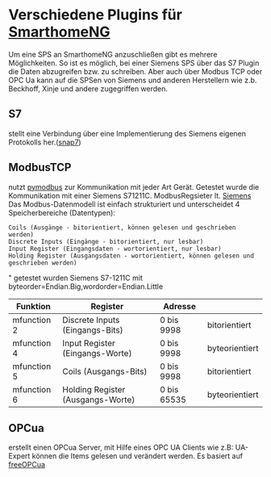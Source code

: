 # Verschiedene Plugins für [SmarthomeNG](https://www.smarthomeng.de/)


Um eine SPS an SmarthomeNG anzuschließen gibt es mehrere Möglichkeiten. So ist es möglich, bei einer Siemens SPS über das S7 Plugin die Daten abzugreifen bzw. zu schreiben. Aber auch über Modbus TCP oder OPC Ua kann auf die SPSen von Siemens und anderen Herstellern wie z.b. Beckhoff, Xinje und andere zugegriffen werden.

## S7
stellt eine Verbindung über eine Implementierung des Siemens eigenen Protokolls her.([snap7](http://snap7.sourceforge.net/))

## ModbusTCP 
nutzt [pymodbus](https://pymodbus.readthedocs.io/en/latest/readme.html) zur Kommunikation mit jeder Art Gerät.
Getestet wurde die Kommunikation mit einer Siemens S71211C. ModbusRegsieter lt. [Siemens](https://support.industry.siemens.com/cs/document/100633819/wie-werden-bei-einem-modbus-tcp-datenaustausch-die-speicherbereiche-in-der-simatic-s7-1200-s7-1500-und-im-modbus-ger%C3%A4t-adressiert-?dti=0&lc=de-WW)
Das Modbus-Datenmodell ist einfach strukturiert und unterscheidet 4 Speicherbereiche (Datentypen):

    Coils (Ausgänge - bitorientiert, können gelesen und geschrieben werden)
    Discrete Inputs (Eingänge - bitorientiert, nur lesbar)
    Input Register (Eingangsdaten - wortorientiert, nur lesbar)
    Holding Register (Ausgangsdaten - wortorientiert, können gelesen und geschrieben werden)
"
getestet wurden Siemens S7-1211C mit byteorder=Endian.Big,wordorder=Endian.Little

Funktion    | Register                           | Adresse     |                    |
----------- | ---------------------------------- | ----------- | ------------------ |
mfunction 2 | Discrete Inputs   (Eingangs-Bits)  | 0 bis 9998  | bitorientiert      |
mfunction 4 | Input Register    (Eingangs-Worte) | 0 bis 9998  | byteorientiert     |
mfunction 5 | Coils             (Ausgangs-Bits)  | 0 bis 9998  | bitorientiert      |
mfunction 6 | Holding Register  (Ausgangs-Worte) | 0 bis 65535 | byteorientiert     |

## OPCua
erstellt einen OPCua Server, mit Hilfe eines OPC UA Clients wie z.B:  UA-Expert können die Items gelesen und verändert werden. Es basiert auf [freeOPCua](https://github.com/FreeOpcUa)




